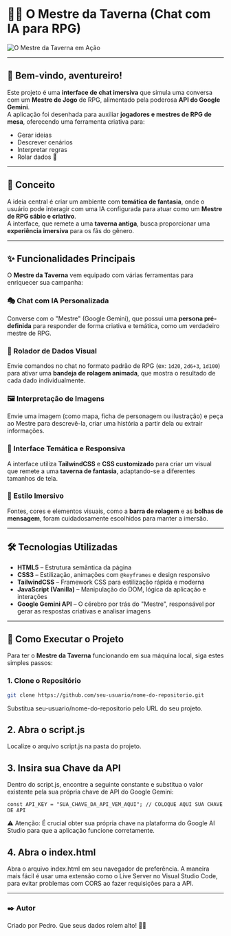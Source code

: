 # 🧙‍♂️ O Mestre da Taverna (Chat com IA para RPG)

![O Mestre da Taverna em Ação](https://imgur.com/a/WaJ48mM)

---

## 👋 Bem-vindo, aventureiro!

Este projeto é uma **interface de chat imersiva** que simula uma conversa com um **Mestre de Jogo** de RPG, alimentado pela poderosa **API do Google Gemini**.  
A aplicação foi desenhada para auxiliar **jogadores e mestres de RPG de mesa**, oferecendo uma ferramenta criativa para:

- Gerar ideias  
- Descrever cenários  
- Interpretar regras  
- Rolar dados 🎲

---

## 📜 Conceito

A ideia central é criar um ambiente com **temática de fantasia**, onde o usuário pode interagir com uma IA configurada para atuar como um **Mestre de RPG sábio e criativo**.  
A interface, que remete a uma **taverna antiga**, busca proporcionar uma **experiência imersiva** para os fãs do gênero.

---

## ✨ Funcionalidades Principais

O **Mestre da Taverna** vem equipado com várias ferramentas para enriquecer sua campanha:

### 🎭 Chat com IA Personalizada  
Converse com o "Mestre" (Google Gemini), que possui uma **persona pré-definida** para responder de forma criativa e temática, como um verdadeiro mestre de RPG.

### 🎲 Rolador de Dados Visual  
Envie comandos no chat no formato padrão de RPG (ex: `1d20`, `2d6+3`, `1d100`) para ativar uma **bandeja de rolagem animada**, que mostra o resultado de cada dado individualmente.

### 🖼️ Interpretação de Imagens  
Envie uma imagem (como mapa, ficha de personagem ou ilustração) e peça ao Mestre para descrevê-la, criar uma história a partir dela ou extrair informações.

### 🧵 Interface Temática e Responsiva  
A interface utiliza **TailwindCSS** e **CSS customizado** para criar um visual que remete a uma **taverna de fantasia**, adaptando-se a diferentes tamanhos de tela.

### 🎨 Estilo Imersivo  
Fontes, cores e elementos visuais, como a **barra de rolagem** e as **bolhas de mensagem**, foram cuidadosamente escolhidos para manter a imersão.

---

## 🛠️ Tecnologias Utilizadas

- **HTML5** – Estrutura semântica da página  
- **CSS3** – Estilização, animações com `@keyframes` e design responsivo  
- **TailwindCSS** – Framework CSS para estilização rápida e moderna  
- **JavaScript (Vanilla)** – Manipulação do DOM, lógica da aplicação e interações  
- **Google Gemini API** – O cérebro por trás do "Mestre", responsável por gerar as respostas criativas e analisar imagens

---

## 🚀 Como Executar o Projeto

Para ter o **Mestre da Taverna** funcionando em sua máquina local, siga estes simples passos:

### 1. Clone o Repositório

```bash
git clone https://github.com/seu-usuario/nome-do-repositorio.git
```
Substitua seu-usuario/nome-do-repositorio pelo URL do seu projeto.

## 2. Abra o script.js

Localize o arquivo script.js na pasta do projeto.

## 3. Insira sua Chave da API

Dentro do script.js, encontre a seguinte constante e substitua o valor existente pela sua própria chave de API do Google Gemini:
```
const API_KEY = "SUA_CHAVE_DA_API_VEM_AQUI"; // COLOQUE AQUI SUA CHAVE DE API
```

⚠️ Atenção: É crucial obter sua própria chave na plataforma do Google AI Studio para que a aplicação funcione corretamente.

## 4. Abra o index.html

Abra o arquivo index.html em seu navegador de preferência.
A maneira mais fácil é usar uma extensão como o Live Server no Visual Studio Code, para evitar problemas com CORS ao fazer requisições para a API.

---

### ✒️ Autor
Criado por Pedro.
Que seus dados rolem alto! 🎲✨
